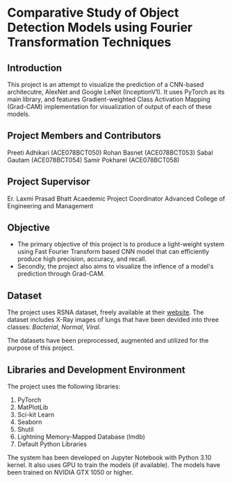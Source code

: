 # Comparative Study of Object Detection Models using Fourier Transformation Techniques

## Introduction
This project is an attempt to visualize the prediction of a CNN-based architecutre, AlexNet and Google LeNet (InceptionV1). It uses PyTorch as its main library, and features Gradient-weighted Class Activation Mapping (Grad-CAM) implementation for visualization of output of each of these models.

## Project Members and Contributors
Preeti Adhikari (ACE078BCT050)
Rohan Basnet (ACE078BCT053)
Sabal Gautam (ACE078BCT054)
Samir Pokharel (ACE078BCT058)

## Project Supervisor
Er. Laxmi Prasad Bhatt
Acaedemic Project Coordinator
Advanced College of Engineering and Management

## Objective
- The primary objective of this project is to produce a light-weight system using Fast Fourier Transform based CNN model that can efficiently produce high precision, accuracy, and recall.
- Secondly, the project also aims to visualize the inflence of a model's prediction through Grad-CAM.

## Dataset
The project uses RSNA dataset, freely available at their [website](http://rsna.org/rsnai/ai-image-challenge/rsna-pneumonia-detection-challenge-2018). The dataset includes X-Ray images of lungs that have been devided into three classes: _Bacterial_, _Normal_, _Viral_.

The datasets have been preprocessed, augmented and utilized for the purpose of this project.

## Libraries and Development Environment
The project uses the following libraries:
1. PyTorch
2. MatPlotLib
3. Sci-kit Learn
4. Seaborn
5. Shutil
6. Lightning Memory-Mapped Database (lmdb)
7. Default Python Libraries

The system has been developed on Jupyter Notebook with Python 3.10 kernel. It also uses GPU to train the models (if available). The models have been trained on NVIDIA GTX 1050 or higher.

